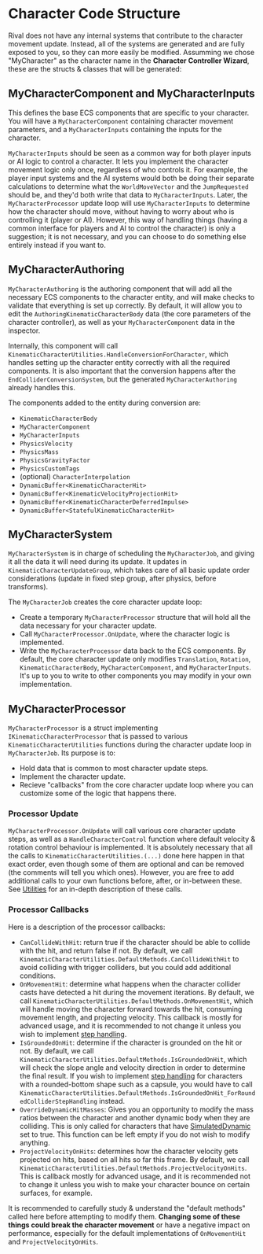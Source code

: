 

# Character Code Structure

Rival does not have any internal systems that contribute to the character movement update. Instead, all of the systems are generated and are fully exposed to you, so they can more easily be modified. Assumming we chose "MyCharacter" as the character name in the **Character Controller Wizard**, these are the structs & classes that will be generated:


## MyCharacterComponent and MyCharacterInputs

This defines the base ECS components that are specific to your character. You will have a `MyCharacterComponent` containing character movement parameters, and a `MyCharacterInputs` containing the inputs for the character. 

`MyCharacterInputs` should be seen as a common way for both player inputs or AI logic to control a character. It lets you implement the character movement logic only once, regardless of who controls it. For example, the player input systems and the AI systems would both be doing their separate calculations to determine what the `WorldMoveVector` and the `JumpRequested` should be, and they'd both write that data to `MyCharacterInputs`. Later, the `MyCharacterProcessor` update loop will use `MyCharacterInputs` to determine how the character should move, without having to worry about who is controlling it (player or AI). However, this way of handling things (having a common interface for players and AI to control the character) is only a suggestion; it is not necessary, and you can choose to do something else entirely instead if you want to.


## MyCharacterAuthoring

`MyCharacterAuthoring` is the authoring component that will add all the necessary ECS components to the character entity, and will make checks to validate that everything is set up correctly. By default, it will allow you to edit the `AuthoringKinematicCharacterBody` data (the core parameters of the character controller), as well as your `MyCharacterComponent` data in the inspector.

Internally, this component will call `KinematicCharacterUtilities.HandleConversionForCharacter`, which handles setting up the character entity correctly with all the required components. It is also important that the conversion happens after the `EndColliderConversionSystem`, but the generated `MyCharacterAuthoring` already handles this.

The components added to the entity during conversion are:
- `KinematicCharacterBody`
- `MyCharacterComponent`
- `MyCharacterInputs`
- `PhysicsVelocity`
- `PhysicsMass`
- `PhysicsGravityFactor`
- `PhysicsCustomTags`
- (optional) `CharacterInterpolation`
- `DynamicBuffer<KinematicCharacterHit>`
- `DynamicBuffer<KinematicVelocityProjectionHit>`
- `DynamicBuffer<KinematicCharacterDeferredImpulse>`
- `DynamicBuffer<StatefulKinematicCharacterHit>`


## MyCharacterSystem

`MyCharacterSystem` is in charge of scheduling the `MyCharacterJob`, and giving it all the data it will need during its update. It updates in `KinematicCharacterUpdateGroup`, which takes care of all basic update order considerations (update in fixed step group, after physics, before transforms).

The `MyCharacterJob` creates the core character update loop:
- Create a temporary `MyCharacterProcessor` structure that will hold all the data necessary for your character update.
- Call `MyCharacterProcessor.OnUpdate`, where the character logic is implemented.
- Write the `MyCharacterProcessor` data back to the ECS components. By default, the core character update only modifies `Translation`, `Rotation`, `KinematicCharacterBody`, `MyCharacterComponent`, and `MyCharacterInputs`. It's up to you to write to other components you may modify in your own implementation.


## MyCharacterProcessor

`MyCharacterProcessor` is a struct implementing `IKinematicCharacterProcessor` that is passed to various `KinematicCharacterUtilities` functions during the character update loop in `MyCharacterJob`. Its purpose is to:
- Hold data that is common to most character update steps.
- Implement the character update.
- Recieve "callbacks" from the core character update loop where you can customize some of the logic that happens there.

### Processor Update

`MyCharacterProcessor.OnUpdate` will call various core character update steps, as well as a `HandleCharacterControl` function where default velocity & rotation control behaviour is implemented. It is absolutely necessary that all the calls to `KinematicCharacterUtilities.(...)` done here happen in that exact order, even though some of them are optional and can be removed (the comments will tell you which ones). However, you are free to add additional calls to your own functions before, after, or in-between these. See [Utilities](utilities.md) for an in-depth description of these calls.

### Processor Callbacks

Here is a description of the processor callbacks:
- `CanCollideWithHit`: return true if the character should be able to collide with the hit, and return false if not. By default, we call `KinematicCharacterUtilities.DefaultMethods.CanCollideWithHit` to avoid colliding with trigger colliders, but you could add additional conditions.
- `OnMovementHit`: determine what happens when the character collider casts have detected a hit during the movement iterations. By default, we call `KinematicCharacterUtilities.DefaultMethods.OnMovementHit`, which will handle moving the character forward towards the hit, consuming movement length, and projecting velocity. This callback is mostly for advanced usage, and it is recommended to not change it unless you wish to implement [step handling](../How_To/step-handling.md).
- `IsGroundedOnHit`: determine if the character is grounded on the hit or not. By default, we call `KinematicCharacterUtilities.DefaultMethods.IsGroundedOnHit`, which will check the slope angle and velocity direction in order to determine the final result. If you wish to implement [step handling](../How_To/step-handling.md) for characters with a rounded-bottom shape such as a capsule, you would have to call `KinematicCharacterUtilities.DefaultMethods.IsGroundedOnHit_ForRoundedColliderStepHandling` instead.
- `OverrideDynamicHitMasses`: Gives you an opportunity to modify the mass ratios between the character and another dynamic body when they are colliding. This is only called for characters that have [SimulatedDynamic](../How_To/dynamic-body-interaction.md) set to true. This function can be left empty if you do not wish to modify anything.
- `ProjectVelocityOnHits`: determines how the character velocity gets projected on hits, based on all hits so far this frame. By default, we call `KinematicCharacterUtilities.DefaultMethods.ProjectVelocityOnHits`. This is callback mostly for advanced usage, and it is recommended not to change it unless you wish to make your character bounce on certain surfaces, for example.

It is recommended to carefully study & understand the "default methods" called here before attempting to modify them. **Changing some of these things could break the character movement** or have a negative impact on performance, especially for the default implementations of `OnMovementHit` and `ProjectVelocityOnHits`.